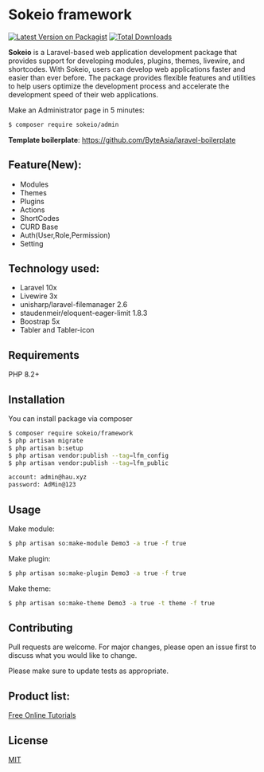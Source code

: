 # Sokeio framework

[![Latest Version on Packagist](https://img.shields.io/packagist/v/sokeio/framework.svg?style=flat-square)](https://packagist.org/packages/sokeio/framework)
[![Total Downloads](https://img.shields.io/packagist/dt/sokeio/framework.svg?style=flat-square)](https://packagist.org/packages/sokeio/framework)


**Sokeio** is a Laravel-based web application development package that provides support for developing modules, plugins, themes, livewire, and shortcodes. With Sokeio, users can develop web applications faster and easier than ever before. The package provides flexible features and utilities to help users optimize the development process and accelerate the development speed of their web applications.

Make an Administrator page in 5 minutes: 

```bash
$ composer require sokeio/admin
```


**Template boilerplate**: https://github.com/ByteAsia/laravel-boilerplate
## Feature(New):
- Modules
- Themes
- Plugins
- Actions
- ShortCodes
- CURD Base
- Auth(User,Role,Permission)
- Setting

## Technology used:
- Laravel 10x
- Livewire 3x
- unisharp/laravel-filemanager 2.6
- staudenmeir/eloquent-eager-limit 1.8.3
- Boostrap 5x
- Tabler and Tabler-icon


## Requirements

PHP 8.2+

## Installation

You can install package via composer

```bash
$ composer require sokeio/framework
$ php artisan migrate
$ php artisan b:setup
$ php artisan vendor:publish --tag=lfm_config
$ php artisan vendor:publish --tag=lfm_public
```

```bash
account: admin@hau.xyz
password: AdMin@123

```

## Usage

Make module:

```bash
$ php artisan so:make-module Demo3 -a true -f true
```

Make plugin:

```bash
$ php artisan so:make-plugin Demo3 -a true -f true
```

Make theme:

```bash
$ php artisan so:make-theme Demo3 -a true -t theme -f true
```

## Contributing

Pull requests are welcome. For major changes, please open an issue first to discuss what you would like to change.

Please make sure to update tests as appropriate.

## Product list:

[Free Online Tutorials](https://tutorialaz.com/)

## License

[MIT](./LICENSE)
